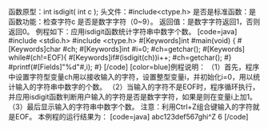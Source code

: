 函数原型：int isdigit( int c );
头文件：#include<ctype.h>
是否是标准函数：是
函数功能：检查字符c 是否是数字字符（0~9）。
返回值：是数字字符返回1，否则返回0。
例程如下：应用isdigit函数统计字符串中数字个数。
[code=java]
#include <stdio.h>
#include <ctype.h> 
#[Keywords]int #main(void)
{
    #[Keywords]char #ch;
    #[Keywords]int #i=0;
    #ch=getchar();
   #[Keywords] while#(ch!=EOF){
        #[Keywords]if#(isdigit(ch))i++;
        #ch=getchar();
    #}
    #printf(#[Fields]"%d"#,i);
#}
[/code]
[color=blue]例程说明：
（1）首先，程序中设置字符型变量ch用以接收输入的字符，设置整型变量i，并初始化i=0，用以统计输入的字符串中数字的个数。
（2）当输入的字符不是EOF时，程序循环执行，并应用isdigit函数判断用户输入的字符是否是数字字符，如果是则在变量i上加1。
（3）最后显示输入的字符串中数字个数。
注意：利用Ctrl+Z组合键输入的字符就是EOF。
本例程的运行结果为：
[code=java]
abc123def567ghi^Z
6
[/code]